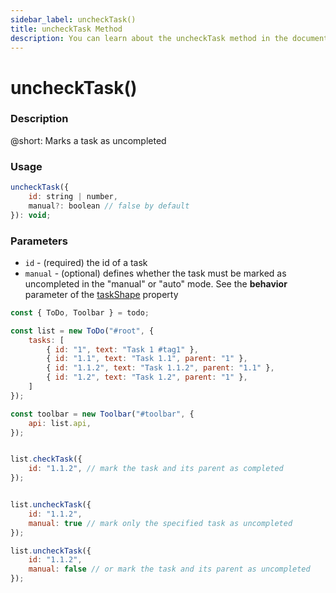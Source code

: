 ```yaml
---
sidebar_label: uncheckTask()
title: uncheckTask Method
description: You can learn about the uncheckTask method in the documentation of the DHTMLX JavaScript To Do List library. Browse developer guides and API reference, try out code examples and live demos, and download a free 30-day evaluation version of DHTMLX To Do List.
---
```


# uncheckTask()

### Description

@short: Marks a task as uncompleted

### Usage

~~~js
uncheckTask({
    id: string | number,
    manual?: boolean // false by default
}): void;
~~~

### Parameters

- `id` - (required) the id of a task
- `manual` - (optional) defines whether the task must be marked as uncompleted in the "manual" or "auto" mode. See the **behavior** parameter of the [taskShape](api/configs/taskshape_config.md) property

~~~js {}
const { ToDo, Toolbar } = todo;

const list = new ToDo("#root", {
	tasks: [
        { id: "1", text: "Task 1 #tag1" },
		{ id: "1.1", text: "Task 1.1", parent: "1" },
        { id: "1.1.2", text: "Task 1.1.2", parent: "1.1" },
		{ id: "1.2", text: "Task 1.2", parent: "1" },
    ]
});

const toolbar = new Toolbar("#toolbar", {
	api: list.api,
});


list.checkTask({ 
    id: "1.1.2", // mark the task and its parent as completed
});


list.uncheckTask({ 
    id: "1.1.2",
    manual: true // mark only the specified task as uncompleted
});

list.uncheckTask({ 
    id: "1.1.2",
    manual: false // or mark the task and its parent as uncompleted
});
~~~